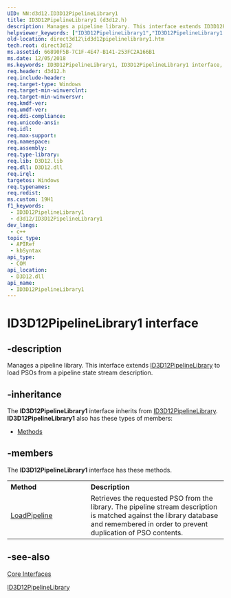```yaml
---
UID: NN:d3d12.ID3D12PipelineLibrary1
title: ID3D12PipelineLibrary1 (d3d12.h)
description: Manages a pipeline library. This interface extends ID3D12PipelineLibrary to load PSOs from a pipeline state stream description.
helpviewer_keywords: ["ID3D12PipelineLibrary1","ID3D12PipelineLibrary1 interface","ID3D12PipelineLibrary1 interface","described","d3d12/ID3D12PipelineLibrary1","direct3d12.id3d12pipelinelibrary1"]
old-location: direct3d12\id3d12pipelinelibrary1.htm
tech.root: direct3d12
ms.assetid: 66890F5B-7C1F-4E47-B141-253FC2A166B1
ms.date: 12/05/2018
ms.keywords: ID3D12PipelineLibrary1, ID3D12PipelineLibrary1 interface, ID3D12PipelineLibrary1 interface,described, d3d12/ID3D12PipelineLibrary1, direct3d12.id3d12pipelinelibrary1
req.header: d3d12.h
req.include-header: 
req.target-type: Windows
req.target-min-winverclnt: 
req.target-min-winversvr: 
req.kmdf-ver: 
req.umdf-ver: 
req.ddi-compliance: 
req.unicode-ansi: 
req.idl: 
req.max-support: 
req.namespace: 
req.assembly: 
req.type-library: 
req.lib: D3D12.lib
req.dll: D3D12.dll
req.irql: 
targetos: Windows
req.typenames: 
req.redist: 
ms.custom: 19H1
f1_keywords:
 - ID3D12PipelineLibrary1
 - d3d12/ID3D12PipelineLibrary1
dev_langs:
 - c++
topic_type:
 - APIRef
 - kbSyntax
api_type:
 - COM
api_location:
 - D3D12.dll
api_name:
 - ID3D12PipelineLibrary1
---
```


# ID3D12PipelineLibrary1 interface


## -description

Manages a pipeline library. This interface extends <a href="https://docs.microsoft.com/windows/desktop/api/d3d12/nn-d3d12-id3d12pipelinelibrary">ID3D12PipelineLibrary</a> to load PSOs from a pipeline state stream description.

## -inheritance

The <b xmlns:loc="http://microsoft.com/wdcml/l10n">ID3D12PipelineLibrary1</b> interface inherits from <a href="https://docs.microsoft.com/windows/desktop/api/d3d12/nn-d3d12-id3d12pipelinelibrary">ID3D12PipelineLibrary</a>. <b>ID3D12PipelineLibrary1</b> also has these types of members:
<ul>
<li><a href="https://docs.microsoft.com/">Methods</a></li>
</ul>

## -members

The <b>ID3D12PipelineLibrary1</b> interface has these methods.
<table class="members" id="memberListMethods">
<tr>
<th align="left" width="37%">Method</th>
<th align="left" width="63%">Description</th>
</tr>
<tr data="declared;">
<td align="left" width="37%">
<a href="https://docs.microsoft.com/windows/desktop/api/d3d12/nf-d3d12-id3d12pipelinelibrary1-loadpipeline">LoadPipeline</a>
</td>
<td align="left" width="63%">
Retrieves the requested PSO from the library. The pipeline stream description is matched against the library database and remembered in order to prevent duplication of PSO contents.

</td>
</tr>
</table>

## -see-also

<a href="https://docs.microsoft.com/windows/desktop/direct3d12/direct3d-12-interfaces">Core Interfaces</a>



<a href="https://docs.microsoft.com/windows/desktop/api/d3d12/nn-d3d12-id3d12pipelinelibrary">ID3D12PipelineLibrary</a>


